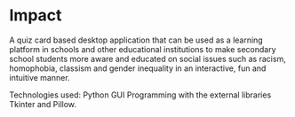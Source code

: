 # Impact
A quiz card based desktop application that can be used as a learning platform in schools and other educational institutions to make secondary school students more aware and educated on social issues such as racism, homophobia, classism and gender inequality in an interactive, fun and intuitive manner.

Technologies used: Python GUI Programming with the external libraries Tkinter and Pillow.
